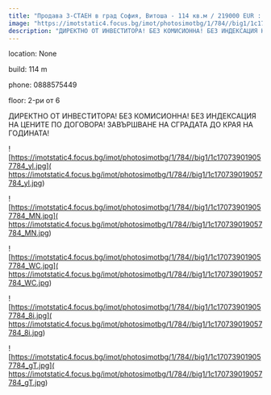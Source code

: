 ```yaml
---
title: "Продава 3-СТАЕН в град София, Витоша - 114 кв.м / 219000 EUR :: imot.bg Обява"
image: "https://imotstatic4.focus.bg/imot/photosimotbg/1/784//big1/1c170739019057784_It.jpg"
description: "ДИРЕКТНО ОТ ИНВЕСТИТОРА! БЕЗ КОМИСИОННА! БЕЗ ИНДЕКСАЦИЯ НА ЦЕНИТЕ ПО ДОГОВОРА! ЗАВЪРШВАНЕ НА СГРАДАТА ДО КРАЯ НА ГОДИНАТА!"
---
```


location: None

build: 114 m

phone: 0888575449

floor: 2-ри от 6

ДИРЕКТНО ОТ ИНВЕСТИТОРА! БЕЗ КОМИСИОННА! БЕЗ ИНДЕКСАЦИЯ НА ЦЕНИТЕ ПО ДОГОВОРА! ЗАВЪРШВАНЕ НА СГРАДАТА ДО КРАЯ НА ГОДИНАТА!


![https://imotstatic4.focus.bg/imot/photosimotbg/1/784//big1/1c170739019057784_yl.jpg]( https://imotstatic4.focus.bg/imot/photosimotbg/1/784//big1/1c170739019057784_yl.jpg)


![https://imotstatic4.focus.bg/imot/photosimotbg/1/784//big1/1c170739019057784_MN.jpg]( https://imotstatic4.focus.bg/imot/photosimotbg/1/784//big1/1c170739019057784_MN.jpg)


![https://imotstatic4.focus.bg/imot/photosimotbg/1/784//big1/1c170739019057784_WC.jpg]( https://imotstatic4.focus.bg/imot/photosimotbg/1/784//big1/1c170739019057784_WC.jpg)


![https://imotstatic4.focus.bg/imot/photosimotbg/1/784//big1/1c170739019057784_8i.jpg]( https://imotstatic4.focus.bg/imot/photosimotbg/1/784//big1/1c170739019057784_8i.jpg)


![https://imotstatic4.focus.bg/imot/photosimotbg/1/784//big1/1c170739019057784_gT.jpg]( https://imotstatic4.focus.bg/imot/photosimotbg/1/784//big1/1c170739019057784_gT.jpg)


